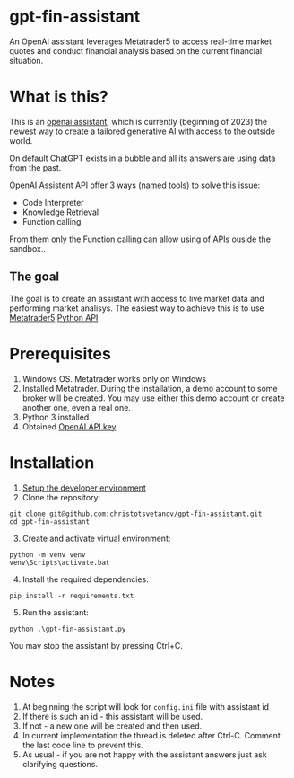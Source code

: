 # gpt-fin-assistant
An OpenAI assistant leverages Metatrader5 to access real-time market quotes and conduct financial analysis based on the current financial situation.

# What is this?
This is an [openai assistant](https://platform.openai.com/docs/assistants/overview), which is currently (beginning of 2023) the newest way to create a tailored generative AI with access to the outside world.

On default ChatGPT exists in a bubble and all its answers are using data from the past.

OpenAI Assistent API offer 3 ways (named tools) to solve this issue:
- Code Interpreter
- Knowledge Retrieval
- Function calling

From them only the Function calling can allow using of APIs ouside the sandbox..

## The goal
The goal is to create an assistant with access to live market data and performing market analisys. The easiest way to achieve this is to use [Metatrader5](https://www.metatrader5.com/) [Python API](https://www.mql5.com/en/docs/python_metatrader5)

# Prerequisites
1. Windows OS. Metatrader works only on Windows
2. Installed Metatrader. During the installation, a demo account to some broker will be created. You may use either this demo account or create another one, even a real one.
3. Python 3 installed
4. Obtained [OpenAI API key](https://platform.openai.com/api-keys)

# Installation
1. [Setup the developer environment](https://platform.openai.com/docs/quickstart?context=python)
2. Clone the repository:
```
git clone git@github.com:christotsvetanov/gpt-fin-assistant.git
cd gpt-fin-assistant
```
3. Create and activate virtual environment:
```
python -m venv venv
venv\Scripts\activate.bat
```
4. Install the required dependencies:
```
pip install -r requirements.txt
```
5. Run the assistant:
```
python .\gpt-fin-assistant.py
```
You may stop the assistant by pressing Ctrl+C.

# Notes
1. At beginning the script will look for `config.ini` file with assistant id
2. If there is such an id - this assistant will be used.
3. If not - a new one will be created and then used.
4. In current implementation the thread is deleted after Ctrl-C. Comment the last code line to prevent this.
5. As usual - if you are not happy with the assistant answers just ask clarifying questions.